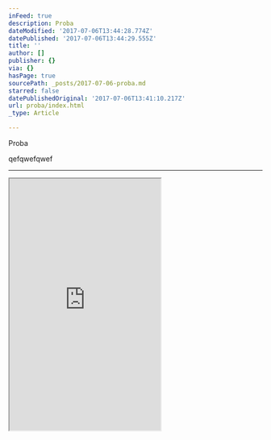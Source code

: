 ```yaml
---
inFeed: true
description: Proba
dateModified: '2017-07-06T13:44:28.774Z'
datePublished: '2017-07-06T13:44:29.555Z'
title: ''
author: []
publisher: {}
via: {}
hasPage: true
sourcePath: _posts/2017-07-06-proba.md
starred: false
datePublishedOriginal: '2017-07-06T13:41:10.217Z'
url: proba/index.html
_type: Article

---
```

Proba

qefqwefqwef

---

<iframe src="https://the-grid.github.io/ed-userhtml/?g=eJwDAAAAAAE" height="500" style=""></iframe>